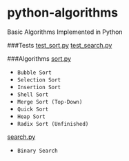 # python-algorithms

Basic Algorithms Implemented in Python

###Tests
[test_sort.py](https://github.com/yanzhenchao/python-algorithms/blob/master/test_sort_and_search.py)
[test_search.py](https://github.com/yanzhenchao/python-algorithms/blob/master/test_sort_and_search.py)

###Algorithms
[sort.py](https://github.com/yanzhenchao/python-algorithms/blob/master/sort_and_search.py)

- `Bubble Sort`
- `Selection Sort` 
- `Insertion Sort`
- `Shell Sort`
- `Merge Sort (Top-Down)`
- `Quick Sort`
- `Heap Sort`
- `Radix Sort (Unfinished)`
  
[search.py](https://github.com/yanzhenchao/python-algorithms/blob/master/search.py)

- `Binary Search`
